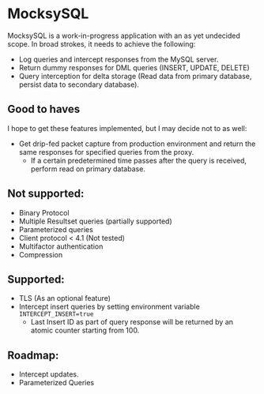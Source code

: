 # MocksySQL

MocksySQL is a work-in-progress application with an as yet undecided scope. In broad strokes, it needs to achieve the
following:

* Log queries and intercept responses from the MySQL server.
* Return dummy responses for DML queries (INSERT, UPDATE, DELETE)
* Query interception for delta storage (Read data from primary database, persist data to secondary database).

## Good to haves

I hope to get these features implemented, but I may decide not to as well:

* Get drip-fed packet capture from production environment and return the same responses for specified queries from the
  proxy.
    * If a certain predetermined time passes after the query is received, perform read on primary database.

## Not supported:

* Binary Protocol
* Multiple Resultset queries (partially supported)
* Parameterized queries
* Client protocol < 4.1 (Not tested)
* Multifactor authentication
* Compression

## Supported:

* TLS (As an optional feature)
* Intercept insert queries by setting environment variable `INTERCEPT_INSERT=true`
    * Last Insert ID as part of query response will be returned by an atomic counter starting from 100.

## Roadmap:

* Intercept updates.
* Parameterized Queries